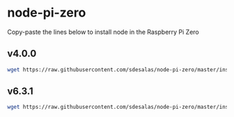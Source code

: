 # node-pi-zero

Copy-paste the lines below to install node in the Raspberry Pi Zero

## v4.0.0

```sh
wget https://raw.githubusercontent.com/sdesalas/node-pi-zero/master/install-node-v4.0.0.sh | bash
```

## v6.3.1

```sh
wget https://raw.githubusercontent.com/sdesalas/node-pi-zero/master/install-node-v6.3.1.sh | bash
```

